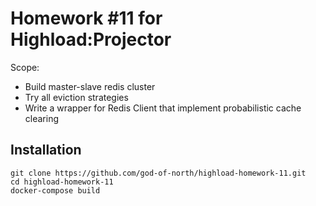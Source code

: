 # Homework #11 for Highload:Projector

Scope:
- Build master-slave redis cluster
- Try all eviction strategies
- Write a wrapper for Redis Client that implement probabilistic cache clearing 

## Installation

```
git clone https://github.com/god-of-north/highload-homework-11.git
cd highload-homework-11
docker-compose build
```

